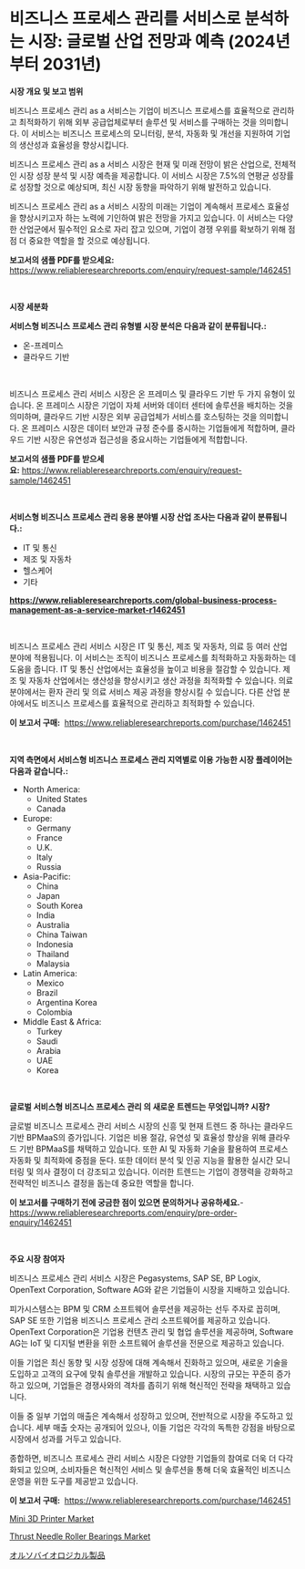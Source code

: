 <p><h1>비즈니스 프로세스 관리를 서비스로 분석하는 시장: 글로벌 산업 전망과 예측 (2024년부터 2031년)</h1></p><p><strong>시장 개요 및 보고 범위</strong></p>
<p><p>비즈니스 프로세스 관리 as a 서비스는 기업이 비즈니스 프로세스를 효율적으로 관리하고 최적화하기 위해 외부 공급업체로부터 솔루션 및 서비스를 구매하는 것을 의미합니다. 이 서비스는 비즈니스 프로세스의 모니터링, 분석, 자동화 및 개선을 지원하여 기업의 생산성과 효율성을 향상시킵니다.</p><p>비즈니스 프로세스 관리 as a 서비스 시장은 현재 및 미래 전망이 밝은 산업으로, 전체적인 시장 성장 분석 및 시장 예측을 제공합니다. 이 서비스 시장은 7.5%의 연평균 성장률로 성장할 것으로 예상되며, 최신 시장 동향을 파악하기 위해 발전하고 있습니다.</p><p>비즈니스 프로세스 관리 as a 서비스 시장의 미래는 기업이 계속해서 프로세스 효율성을 향상시키고자 하는 노력에 기인하여 밝은 전망을 가지고 있습니다. 이 서비스는 다양한 산업군에서 필수적인 요소로 자리 잡고 있으며, 기업이 경쟁 우위를 확보하기 위해 점점 더 중요한 역할을 할 것으로 예상됩니다.</p></p>
<p><strong>보고서의 샘플 PDF를 받으세요:</strong> <a href="https://www.reliableresearchreports.com/enquiry/request-sample/1462451">https://www.reliableresearchreports.com/enquiry/request-sample/1462451</a></p>
<p>&nbsp;</p>
<p><strong>시장 세분화</strong></p>
<p><strong>서비스형 비즈니스 프로세스 관리 유형별 시장 분석은 다음과 같이 분류됩니다.:</strong></p>
<p><ul><li>온-프레미스</li><li>클라우드 기반</li></ul></p>
<p>&nbsp;</p>
<p><p>비즈니스 프로세스 관리 서비스 시장은 온 프레미스 및 클라우드 기반 두 가지 유형이 있습니다. 온 프레미스 시장은 기업이 자체 서버와 데이터 센터에 솔루션을 배치하는 것을 의미하며, 클라우드 기반 시장은 외부 공급업체가 서비스를 호스팅하는 것을 의미합니다. 온 프레미스 시장은 데이터 보안과 규정 준수를 중시하는 기업들에게 적합하며, 클라우드 기반 시장은 유연성과 접근성을 중요시하는 기업들에게 적합합니다.</p></p>
<p><strong>보고서의 샘플 PDF를 받으세요:</strong>&nbsp;<a href="https://www.reliableresearchreports.com/enquiry/request-sample/1462451">https://www.reliableresearchreports.com/enquiry/request-sample/1462451</a></p>
<p>&nbsp;</p>
<p><strong> 서비스형 비즈니스 프로세스 관리 응용 분야별 시장 산업 조사는 다음과 같이 분류됩니다.:</strong></p>
<p><ul><li>IT 및 통신</li><li>제조 및 자동차</li><li>헬스케어</li><li>기타</li></ul></p>
<p><strong><a href="https://www.reliableresearchreports.com/global-business-process-management-as-a-service-market-r1462451">https://www.reliableresearchreports.com/global-business-process-management-as-a-service-market-r1462451</a></strong></p>
<p>&nbsp;</p>
<p><p>비즈니스 프로세스 관리 서비스 시장은 IT 및 통신, 제조 및 자동차, 의료 등 여러 산업 분야에 적용됩니다. 이 서비스는 조직이 비즈니스 프로세스를 최적화하고 자동화하는 데 도움을 줍니다. IT 및 통신 산업에서는 효율성을 높이고 비용을 절감할 수 있습니다. 제조 및 자동차 산업에서는 생산성을 향상시키고 생산 과정을 최적화할 수 있습니다. 의료 분야에서는 환자 관리 및 의료 서비스 제공 과정을 향상시킬 수 있습니다. 다른 산업 분야에서도 비즈니스 프로세스를 효율적으로 관리하고 최적화할 수 있습니다.</p></p>
<p><strong>이 보고서 구매:</strong>&nbsp; <a href="https://www.reliableresearchreports.com/purchase/1462451">https://www.reliableresearchreports.com/purchase/1462451</a></p>
<p>&nbsp;</p>
<p><strong>지역 측면에서 서비스형 비즈니스 프로세스 관리 지역별로 이용 가능한 시장 플레이어는 다음과 같습니다.:</strong></p>
<p><ul>
    <li>
        North America:
        <ul>
            <li>United States</li>
            <li>Canada</li>
        </ul>
    </li>
    <li>
        Europe:
        <ul>
            <li>Germany</li>
            <li>France</li>
            <li>U.K.</li>
            <li>Italy</li>
            <li>Russia</li>
        </ul>
    </li>
    <li>
        Asia-Pacific:
        <ul>
            <li>China</li>
            <li>Japan</li>
            <li>South Korea</li>
            <li>India</li>
            <li>Australia</li>
            <li>China Taiwan</li>
            <li>Indonesia</li>
            <li>Thailand</li>
            <li>Malaysia</li>
        </ul>
    </li>
    <li>
        Latin America:
        <ul>
            <li>Mexico</li>
            <li>Brazil</li>
            <li>Argentina Korea</li>
            <li>Colombia</li>
        </ul>
    </li>
    <li>
        Middle East & Africa:
        <ul>
            <li>Turkey</li>
            <li>Saudi</li>
            <li>Arabia</li>
            <li>UAE</li>
            <li>Korea</li>
        </ul>
    </li>
    </ul></p>
<p>&nbsp;</p>
<p><strong>글로벌 서비스형 비즈니스 프로세스 관리 의 새로운 트렌드는 무엇입니까? 시장?</strong></p>
<p><p>글로벌 비즈니스 프로세스 관리 서비스 시장의 신흥 및 현재 트렌드 중 하나는 클라우드 기반 BPMaaS의 증가입니다. 기업은 비용 절감, 유연성 및 효율성 향상을 위해 클라우드 기반 BPMaaS를 채택하고 있습니다. 또한 AI 및 자동화 기술을 활용하여 프로세스 자동화 및 최적화에 중점을 둔다. 또한 데이터 분석 및 인공 지능을 활용한 실시간 모니터링 및 의사 결정이 더 강조되고 있습니다. 이러한 트렌드는 기업이 경쟁력을 강화하고 전략적인 비즈니스 결정을 돕는데 중요한 역할을 합니다.</p></p>
<p><strong>이 보고서를 구매하기 전에 궁금한 점이 있으면 문의하거나 공유하세요.</strong>- <a href="https://www.reliableresearchreports.com/enquiry/pre-order-enquiry/1462451">https://www.reliableresearchreports.com/enquiry/pre-order-enquiry/1462451</a></p>
<p>&nbsp;</p>
<p><strong>주요 시장 참여자</strong></p>
<p><p>비즈니스 프로세스 관리 서비스 시장은 Pegasystems, SAP SE, BP Logix, OpenText Corporation, Software AG와 같은 기업들이 시장을 지배하고 있습니다. </p><p>피가시스템스는 BPM 및 CRM 소프트웨어 솔루션을 제공하는 선두 주자로 꼽히며, SAP SE 또한 기업용 비즈니스 프로세스 관리 소프트웨어를 제공하고 있습니다. OpenText Corporation은 기업용 컨텐츠 관리 및 협업 솔루션을 제공하며, Software AG는 IoT 및 디지털 변환을 위한 소프트웨어 솔루션을 전문으로 제공하고 있습니다.</p><p>이들 기업은 최신 동향 및 시장 성장에 대해 계속해서 진화하고 있으며, 새로운 기술을 도입하고 고객의 요구에 맞춰 솔루션을 개발하고 있습니다. 시장의 규모는 꾸준히 증가하고 있으며, 기업들은 경쟁사와의 격차를 좁히기 위해 혁신적인 전략을 채택하고 있습니다.</p><p>이들 중 일부 기업의 매출은 계속해서 성장하고 있으며, 전반적으로 시장을 주도하고 있습니다. 세부 매출 숫자는 공개되어 있으나, 이들 기업은 각각의 독특한 강점을 바탕으로 시장에서 성과를 거두고 있습니다.</p><p>종합하면, 비즈니스 프로세스 관리 서비스 시장은 다양한 기업들의 참여로 더욱 더 다각화되고 있으며, 소비자들은 혁신적인 서비스 및 솔루션을 통해 더욱 효율적인 비즈니스 운영을 위한 도구를 제공받고 있습니다.</p></p>
<p><strong>이 보고서 구매:</strong>&nbsp;&nbsp;<a href="https://www.reliableresearchreports.com/purchase/1462451">https://www.reliableresearchreports.com/purchase/1462451</a></p>
<p><p><a href="https://github.com/redneck06/Market-Research-Report-List-3/blob/main/mini-3d-printer-market.md">Mini 3D Printer Market</a></p><p><a href="https://github.com/peachesmcdowel1/Market-Research-Report-List-2/blob/main/thrust-needle-roller-bearings-market.md">Thrust Needle Roller Bearings Market</a></p><p><a href="https://github.com/oafhukehf4709715/Market-Research-Report-List-1/blob/main/464072733229.md">オルソバイオロジカル製品</a></p></p>